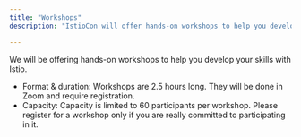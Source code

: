 ```yaml
---
title: "Workshops"
description: "IstioCon will offer hands-on workshops to help you develop your skills with Istio."

---
```


We will be offering hands-on workshops to help you develop your skills with Istio.

* Format & duration: Workshops are 2.5 hours long. They will be done in Zoom and require registration.
* Capacity: Capacity is limited to 60 participants per workshop. Please register for a workshop only if you are really committed to participating in it.
